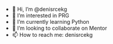 - 👋 Hi, I’m @denisrcekg
- 👀 I’m interested in PRG
- 🌱 I’m currently learning Python
- 💞️ I’m looking to collaborate on Mentor
- 📫 How to reach me: denisrcekg

<!---
denisrcekg/denisrcekg is a ✨ special ✨ repository because its `README.md` (this file) appears on your GitHub profile.
You can click the Preview link to take a look at your changes.
--->
